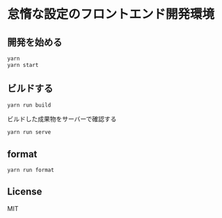 # 怠惰な設定のフロントエンド開発環境

## 開発を始める

```bash
yarn
yarn start
```

## ビルドする

```bash
yarn run build
```

ビルドした成果物をサーバーで確認する

```bash
yarn run serve
```

## format

```bash
yarn run format
```

## License

MIT
